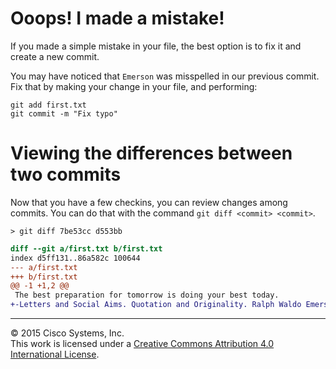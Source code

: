 # Ooops!  I made a mistake!

If you made a simple mistake in your file, the best option is to fix it and create a new commit.

You may have noticed that `Emerson` was misspelled in our previous commit.  Fix that by making your change in your file, and performing:

```
git add first.txt
git commit -m "Fix typo"
```

# Viewing the differences between two commits

Now that you have a few checkins, you can review changes among commits.  You can do that with the command `git diff <commit> <commit>`.

```
> git diff 7be53cc d553bb
```

```diff
diff --git a/first.txt b/first.txt
index d5ff131..86a582c 100644
--- a/first.txt
+++ b/first.txt
@@ -1 +1,2 @@
 The best preparation for tomorrow is doing your best today.
+-Letters and Social Aims. Quotation and Originality. Ralph Waldo Emerson
```

<hr>
&copy; 2015 Cisco Systems, Inc.<br>
This work is licensed under a <a rel="license" href="http://creativecommons.org/licenses/by/4.0/">Creative Commons Attribution 4.0 International License</a>.
